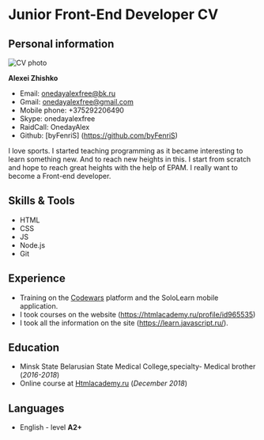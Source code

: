 # Junior Front-End Developer CV

## Personal information
![CV photo](https://pp.userapi.com/c849320/v849320799/2c4e1/VOuwmDeCUDE.jpg)

**Alexei Zhishko**
* Email: onedayalexfree@bk.ru
* Gmail: onedayalexfree@gmail.com
* Mobile phone: +375292206490
* Skype: onedayalexfree
* RaidCall: OnedayAlex
* Github: [byFenriS] (https://github.com/byFenriS)


I love sports. I started teaching programming as it became interesting to learn something new. 
And to reach new heights in this. I start from scratch and hope to reach great heights with the help of EPAM.
I really want to become a Front-end developer.


## Skills & Tools

* HTML
* CSS
* JS
* Node.js
* Git

## Experience
* Training on the [Codewars](https://www.codewars.com/) platform and the SoloLearn mobile application. 
* I took courses on the website (https://htmlacademy.ru/profile/id965535)
* I took all the information on the site (https://learn.javascript.ru/).

## Education

* Minsk State Belarusian State Medical College,specialty-
Medical brother (_2016-2018_)
* Online course at [Htmlacademy.ru](https://htmlacademy.ru/profile/id965535) (_December 2018_)

## Languages

* English - level **A2+**
